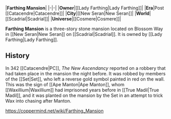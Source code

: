 |**Farthing Mansion**|
|-|-|
|**Owner**|[[Lady Farthing\|Lady Farthing]]|
|**Era**|Post [[Catacendre\|Catacendre]]|
|**City**|[[New Seran\|New Seran]]|
|**World**|[[Scadrial\|Scadrial]]|
|**Universe**|[[Cosmere\|Cosmere]]|

**Farthing Mansion** is a three-story stone mansion located on Blossom Way in [[New Seran\|New Seran]] on [[Scadrial\|Scadrial]]. It is owned by [[Lady Farthing\|Lady Farthing]].

## History
In 342 [[Catacendre\|PC]], *The New Ascendancy* reported on a robbery that had taken place in the mansion the night before. It was robbed by members of the [[Set\|Set]], who left a reverse gold symbol painted in red on the wall. This was the sign of [[Ape Manton\|Ape Manton]], whom [[Waxillium\|Waxillium]] had imprisoned years before in [[True Madil\|True Madil]], and it was planted on the mansion by the Set in an attempt to trick Wax into chasing after Manton.



https://coppermind.net/wiki/Farthing_Mansion